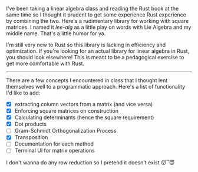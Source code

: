   I've been taking a linear algebra class and reading the Rust book at the same time so I thought it prudent to get some experience Rust experience by combining the two. Here's a rudimentary library for working with square
  matrices. I named it *lee-alg* as a little play on words with Lie Algebra and my middle name. That's a little humor for ya.

  I'm still very new to Rust so this library is lacking in efficiency and optimization. If you're looking for an actual library for linear algebra in Rust, you should look elsewhere! This is meant to be a 
  pedagogical exercise to get more comfortable with Rust.

---

  There are a few concepts I encountered in class that I thought lent themselves well to a programmatic approach. Here's a list of functionality I'd like to add:
  - [x] extracting column vectors from a matrix (and vice versa)
  - [x] Enforcing square matrices on construction
  - [x] Calculating determinants (hence the square requirement)
  - [x] Dot products
  - [ ] Gram-Schmidt Orthogonalization Process
  - [x] Transposition
  - [ ] Documentation for each method
  - [ ] Terminal UI for matrix operations

I don't wanna do any row reduction so I pretend it doesn't exist 😴😇

